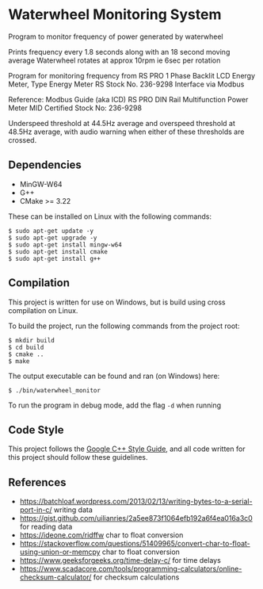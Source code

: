 # Waterwheel Monitoring System

Program to monitor frequency of power generated by waterwheel

Prints frequency every 1.8 seconds along with an 18 second moving average
Waterwheel rotates at approx 10rpm ie 6sec per rotation

Program for monitoring frequency from RS PRO 1 Phase Backlit LCD Energy Meter, Type Energy Meter RS Stock No. 236-9298
Interface via Modbus

Reference: Modbus Guide (aka ICD)
RS PRO DIN Rail Multifunction Power Meter
MID Certified
Stock No: 236-9298

Underspeed threshold at 44.5Hz average and overspeed threshold at 48.5Hz average, with audio warning when either of these thresholds are crossed.

## Dependencies
- MinGW-W64
- G++
- CMake >= 3.22

These can be installed on Linux with the following commands:

    $ sudo apt-get update -y
    $ sudo apt-get upgrade -y
    $ sudo apt-get install mingw-w64
    $ sudo apt-get install cmake
    $ sudo apt-get install g++


## Compilation

This project is written for use on Windows, but is build using cross compilation on Linux.

To build the project, run the following commands from the project root:

    $ mkdir build
    $ cd build
    $ cmake ..
    $ make


The output executable can be found and ran (on Windows) here:

    $ ./bin/waterwheel_monitor

To run the program in debug mode, add the flag `-d` when running

## Code Style

This project follows the [Google C++ Style Guide](https://google.github.io/styleguide/cppguide.html), and all code written for this project should follow these guidelines.

## References

- https://batchloaf.wordpress.com/2013/02/13/writing-bytes-to-a-serial-port-in-c/   writing data
- https://gist.github.com/uilianries/2a5ee873f1064efb192a6f4ea016a3c0   for reading data
- https://ideone.com/ridffw char to float conversion
- https://stackoverflow.com/questions/51409965/convert-char-to-float-using-union-or-memcpy char to float conversion
- https://www.geeksforgeeks.org/time-delay-c/  for time delays
- https://www.scadacore.com/tools/programming-calculators/online-checksum-calculator/ for checksum calculations
